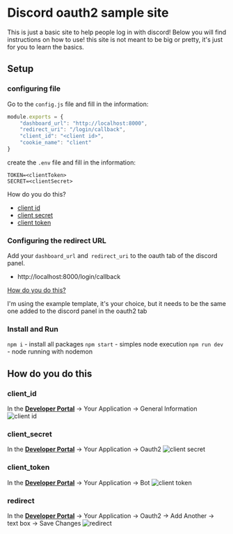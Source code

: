 # Discord oauth2 sample site
This is just a basic site to help people log in with discord!
Below you will find instructions on how to use!
this site is not meant to be big or pretty, it's just for you to learn the basics.

## Setup

### configuring file
Go to the `config.js` file and fill in the information:
```js
module.exports = {
    "dashboard_url": "http://localhost:8000",
    "redirect_uri": "/login/callback",
    "client_id": "<client id>",
    "cookie_name": "client"
}
```
create the `.env` file and fill in the information:
```env
TOKEN=<clientToken>
SECRET=<clientSecret>
```
How do you do this?
- [client id](#client_id)
- [client secret](#client_secret)
- [client token](#client_token)

### Configuring the redirect URL
Add your `dashboard_url` and` redirect_uri` to the oauth tab of the discord panel.
+ http://localhost:8000/login/callback

[How do you do this?](#redirect)

I'm using the example template, it's your choice, but it needs to be the same one added to the discord panel in the oauth2 tab

### Install and Run
`npm i` - install all packages
`npm start` - simples node execution
`npm run dev` - node running with nodemon

## How do you do this
### client_id
In the **[Developer Portal](https://discord.com/developers)** -> Your Application -> General Information
![client id](https://media.discordapp.net/attachments/727335289072386109/901550534815776808/unknown.png)

### client_secret
In the **[Developer Portal](https://discord.com/developers)** -> Your Application -> Oauth2
![client secret](https://media.discordapp.net/attachments/727335289072386109/901550145634730014/unknown.png)

### client_token
In the **[Developer Portal](https://discord.com/developers)** -> Your Application -> Bot
![client token](https://media.discordapp.net/attachments/727335289072386109/901550346789322762/unknown.png)

### redirect
In the **[Developer Portal](https://discord.com/developers)** -> Your Application -> Oauth2 -> Add Another -> text box -> Save Changes
![redirect](https://media.discordapp.net/attachments/727335289072386109/901549877715157002/unknown.png)